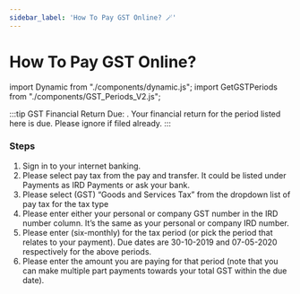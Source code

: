 ```yaml
---
sidebar_label: 'How To Pay GST Online? 🪄'
---
```

# How To Pay GST Online? <Dynamic />

import Dynamic from "./components/dynamic.js";
import GetGSTPeriods from "./components/GST_Periods_V2.js";

:::tip GST Financial Return Due:
<GetGSTPeriods />.
Your financial return for the period listed here is due. Please ignore if filed already.
:::


### Steps

1. Sign in to your internet banking.
2. Please select pay tax from the pay and transfer. It could be listed under Payments as IRD Payments or ask your bank.
3. Please select (GST) “Goods and Services Tax” from the dropdown list of pay tax for the tax type
4. Please enter either your personal or company GST number in the IRD number column. It’s the same as your personal or company IRD number.
5. Please enter <GetGSTPeriods /> (six-monthly) for the tax period (or pick the period that relates to your payment). Due dates are 30-10-2019 and 07-05-2020 respectively for the above periods.
6. Please enter the amount you are paying for that period (note that you can make multiple part payments towards your total GST within the due date).


